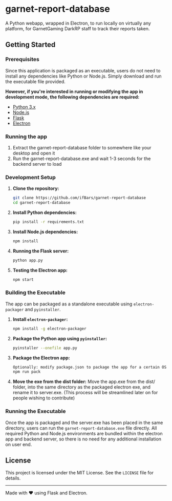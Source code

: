 # garnet-report-database
 A Python webapp, wrapped in Electron, to run locally on virtually any platform, for GarnetGaming DarkRP staff to track their reports taken.

## Getting Started

### Prerequisites
Since this application is packaged as an executable, users do not need to install any dependencies like Python or Node.js. Simply download and run the executable file provided.

**However, if you're interested in running or modifying the app in development mode, the following dependencies are required:**
- [Python 3.x](https://www.python.org/downloads/)
- [Node.js](https://nodejs.org/en/)
- [Flask](https://flask.palletsprojects.com/)
- [Electron](https://www.electronjs.org/)

### Running the app

1. Extract the garnet-report-database folder to somewhere like your desktop and open it
2. Run the garnet-report-database.exe and wait 1-3 seconds for the backend server to load

### Development Setup

1. **Clone the repository:**
   ```bash
   git clone https://github.com/ifBars/garnet-report-database
   cd garnet-report-database
   ```

2. **Install Python dependencies:**
   ```bash
   pip install -r requirements.txt
   ```

3. **Install Node.js dependencies:**
   ```bash
   npm install
   ```

4. **Running the Flask server:**
   ```bash
   python app.py
   ```

5. **Testing the Electron app:**
   ```bash
   npm start
   ```

### Building the Executable

The app can be packaged as a standalone executable using `electron-packager` and `pyinstaller`.

1. **Install `electron-packager`:**
   ```bash
   npm install -g electron-packager
   ```

2. **Package the Python app using `pyinstaller`:**
   ```bash
   pyinstaller --onefile app.py
   ```

3. **Package the Electron app:**
   ```bash
   Optionally: modify package.json to package the app for a certain OS
   npm run pack
   ```

4. **Move the exe from the dist folder:**
   Move the app.exe from the dist/ folder, into the same directory as the packaged electron exe, and rename it to server.exe. (This process will be streamlined later on for people wishing to contribute)

### Running the Executable

Once the app is packaged and the server.exe has been placed in the same directory, users can run the `garnet-report-database.exe` file directly. All required Python and Node.js environments are bundled within the electron app and backend server, so there is no need for any additional installation on user end.

## License
This project is licensed under the MIT License. See the `LICENSE` file for details.

---

Made with ❤️ using Flask and Electron.
